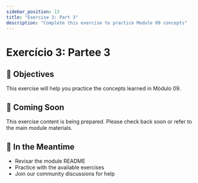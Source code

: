 ```yaml
---
sidebar_position: 13
title: "Exercise 3: Part 3"
description: "Complete this exercise to practice Module 09 concepts"
---
```


# Exercício 3: Partee 3

## 🎯 Objectives

This exercise will help you practice the concepts learned in Módulo 09.

## 📝 Coming Soon

This exercise content is being prepared. Please check back soon or refer to the main module materials.

## 🚀 In the Meantime

- Revisar the module README
- Practice with the available exercises
- Join our community discussions for help
